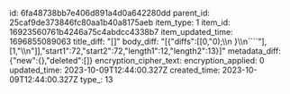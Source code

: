 id: 6fa48738bb7e406d891a4d0a642280dd
parent_id: 25caf9de373846fc80aa1b40a8175aeb
item_type: 1
item_id: 16923560761b4246a75c4abdcc4338b7
item_updated_time: 1696855089063
title_diff: "[]"
body_diff: "[{\"diffs\":[[0,\"0);\\\n  }\\\n````\"],[1,\"\\\n\"]],\"start1\":72,\"start2\":72,\"length1\":12,\"length2\":13}]"
metadata_diff: {"new":{},"deleted":[]}
encryption_cipher_text: 
encryption_applied: 0
updated_time: 2023-10-09T12:44:00.327Z
created_time: 2023-10-09T12:44:00.327Z
type_: 13